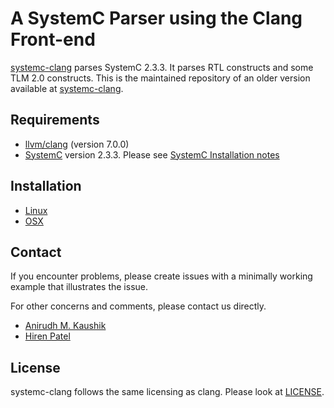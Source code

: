 # A SystemC Parser using the Clang Front-end

[systemc-clang](https://git.uwaterloo.ca/caesr-pub//systemc-clang) parses SystemC 2.3.3.
It parses RTL constructs and some TLM 2.0 constructs. 
This is the maintained repository of an older version available at [systemc-clang](https://github.com/anikau31/systemc-clang).

## Requirements
* [llvm/clang](http://clang.llvm.org/download.html) (version 7.0.0)
* [SystemC](http://systemc.org) version 2.3.3. Please see [SystemC Installation notes](https://github.com/anikau31/systemc-clang/blob/master/doc/systemc-install.mkd)

## Installation 
* [Linux](INSTALL-linux.md)
* [OSX](INSTALL-osx.md)

## Contact

If you encounter problems, please create issues with a minimally working example that illustrates the issue.  

For other concerns and comments, please contact us directly.
* [Anirudh M. Kaushik](https://ece.uwaterloo.ca/~anikau31/uwhtml/team/anirudh-kaushik/)
* [Hiren Patel](https://caesr.uwaterloo.ca)

## License

systemc-clang follows the same licensing as clang.  Please look at [LICENSE]( https://git.uwaterloo.ca/caesr-pub/systemc-clang/LICENSE.md).
